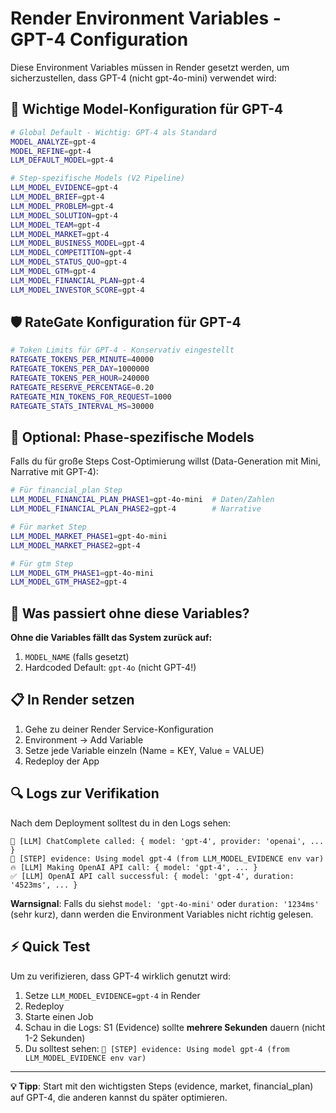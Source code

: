 # Render Environment Variables - GPT-4 Configuration

Diese Environment Variables müssen in Render gesetzt werden, um sicherzustellen, dass GPT-4 (nicht gpt-4o-mini) verwendet wird:

## 🎯 Wichtige Model-Konfiguration für GPT-4

```bash
# Global Default - Wichtig: GPT-4 als Standard
MODEL_ANALYZE=gpt-4
MODEL_REFINE=gpt-4
LLM_DEFAULT_MODEL=gpt-4

# Step-spezifische Models (V2 Pipeline)
LLM_MODEL_EVIDENCE=gpt-4
LLM_MODEL_BRIEF=gpt-4
LLM_MODEL_PROBLEM=gpt-4
LLM_MODEL_SOLUTION=gpt-4
LLM_MODEL_TEAM=gpt-4
LLM_MODEL_MARKET=gpt-4
LLM_MODEL_BUSINESS_MODEL=gpt-4
LLM_MODEL_COMPETITION=gpt-4
LLM_MODEL_STATUS_QUO=gpt-4
LLM_MODEL_GTM=gpt-4
LLM_MODEL_FINANCIAL_PLAN=gpt-4
LLM_MODEL_INVESTOR_SCORE=gpt-4
```

## 🛡️ RateGate Konfiguration für GPT-4

```bash
# Token Limits für GPT-4 - Konservativ eingestellt
RATEGATE_TOKENS_PER_MINUTE=40000
RATEGATE_TOKENS_PER_DAY=1000000
RATEGATE_TOKENS_PER_HOUR=240000
RATEGATE_RESERVE_PERCENTAGE=0.20
RATEGATE_MIN_TOKENS_FOR_REQUEST=1000
RATEGATE_STATS_INTERVAL_MS=30000
```

## 🔧 Optional: Phase-spezifische Models

Falls du für große Steps Cost-Optimierung willst (Data-Generation mit Mini, Narrative mit GPT-4):

```bash
# Für financial_plan Step
LLM_MODEL_FINANCIAL_PLAN_PHASE1=gpt-4o-mini  # Daten/Zahlen
LLM_MODEL_FINANCIAL_PLAN_PHASE2=gpt-4        # Narrative

# Für market Step
LLM_MODEL_MARKET_PHASE1=gpt-4o-mini
LLM_MODEL_MARKET_PHASE2=gpt-4

# Für gtm Step
LLM_MODEL_GTM_PHASE1=gpt-4o-mini
LLM_MODEL_GTM_PHASE2=gpt-4
```

## 🚨 Was passiert ohne diese Variables?

**Ohne die Variables fällt das System zurück auf:**

1. `MODEL_NAME` (falls gesetzt)
2. Hardcoded Default: `gpt-4o` (nicht GPT-4!)

## 📋 In Render setzen

1. Gehe zu deiner Render Service-Konfiguration
2. Environment → Add Variable
3. Setze jede Variable einzeln (Name = KEY, Value = VALUE)
4. Redeploy der App

## 🔍 Logs zur Verifikation

Nach dem Deployment solltest du in den Logs sehen:

```
🤖 [LLM] ChatComplete called: { model: 'gpt-4', provider: 'openai', ... }
🤖 [STEP] evidence: Using model gpt-4 (from LLM_MODEL_EVIDENCE env var)
🔥 [LLM] Making OpenAI API call: { model: 'gpt-4', ... }
✅ [LLM] OpenAI API call successful: { model: 'gpt-4', duration: '4523ms', ... }
```

**Warnsignal**: Falls du siehst `model: 'gpt-4o-mini'` oder `duration: '1234ms'` (sehr kurz), dann werden die Environment Variables nicht richtig gelesen.

## ⚡ Quick Test

Um zu verifizieren, dass GPT-4 wirklich genutzt wird:

1. Setze `LLM_MODEL_EVIDENCE=gpt-4` in Render
2. Redeploy
3. Starte einen Job
4. Schau in die Logs: S1 (Evidence) sollte **mehrere Sekunden** dauern (nicht 1-2 Sekunden)
5. Du solltest sehen: `🤖 [STEP] evidence: Using model gpt-4 (from LLM_MODEL_EVIDENCE env var)`

---

**💡 Tipp**: Start mit den wichtigsten Steps (evidence, market, financial_plan) auf GPT-4, die anderen kannst du später optimieren.
